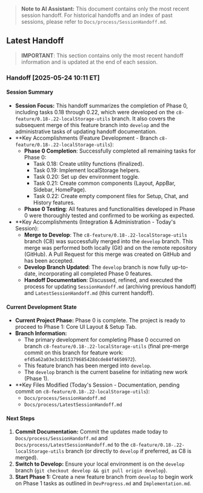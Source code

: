 <!--
 * @file LatestSessionHandoff.md
 * @description Contains only the most recent session handoff. For historical handoffs and an index, see SessionHandoff.md.
 * @created 2025-05-24 10:11 ET
 * @lastUpdated 2025-05-24 10:11 ET
 * @module Docs/process
 -->

> **Note to AI Assistant:** This document contains only the most recent session handoff. For historical handoffs and an index of past sessions, please refer to `Docs/process/SessionHandoff.md`.

## Latest Handoff

> **IMPORTANT**: This section contains only the most recent handoff information and is updated at the end of each session.

### Handoff [2025-05-24 10:11 ET]

#### Session Summary
* **Session Focus:** This handoff summarizes the completion of Phase 0, including tasks 0.18 through 0.22, which were developed on the `c8-feature/0.18-.22-localStorage-utils` branch. It also covers the subsequent merge of this feature branch into `develop` and the administrative tasks of updating handoff documentation.
* **Key Accomplishments (Feature Development - Branch `c8-feature/0.18-.22-localStorage-utils`):
  - **Phase 0 Completion**: Successfully completed all remaining tasks for Phase 0:
    - Task 0.18: Create utility functions (finalized).
    - Task 0.19: Implement localStorage helpers.
    - Task 0.20: Set up dev environment toggle.
    - Task 0.21: Create common components (Layout, AppBar, Sidebar, HomePage).
    - Task 0.22: Create empty component files for Setup, Chat, and History features.
  - **Phase 0 Testing**: All features and functionalities developed in Phase 0 were thoroughly tested and confirmed to be working as expected.
* **Key Accomplishments (Integration & Administration - Today's Session):
  - **Merge to Develop**: The `c8-feature/0.18-.22-localStorage-utils` branch (C8) was successfully merged into the `develop` branch. This merge was performed both locally (Git) and on the remote repository (GitHub). A Pull Request for this merge was created on GitHub and has been accepted.
  - **Develop Branch Updated**: The `develop` branch is now fully up-to-date, incorporating all completed Phase 0 features.
  - **Handoff Documentation**: Discussed, refined, and executed the process for updating `SessionHandoff.md` (archiving previous handoff) and `LatestSessionHandoff.md` (this current handoff).

#### Current Development State
* **Current Project Phase:** Phase 0 is complete. The project is ready to proceed to Phase 1: Core UI Layout & Setup Tab.
* **Branch Information:**
  - The primary development for completing Phase 0 occurred on branch `c8-feature/0.18-.22-localStorage-utils` (final pre-merge commit on this branch for feature work: `efd5a62a03e3c8d15379685428dcde84f4650972`).
  - This feature branch has been merged into `develop`.
  - The `develop` branch is the current baseline for initiating new work (Phase 1).
* **Key Files Modified (Today's Session - Documentation, pending commit on `c8-feature/0.18-.22-localStorage-utils`):
  - `Docs/process/SessionHandoff.md`
  - `Docs/process/LatestSessionHandoff.md`

#### Next Steps
1.  **Commit Documentation:** Commit the updates made today to `Docs/process/SessionHandoff.md` and `Docs/process/LatestSessionHandoff.md` to the `c8-feature/0.18-.22-localStorage-utils` branch (or directly to `develop` if preferred, as C8 is merged).
2.  **Switch to Develop:** Ensure your local environment is on the `develop` branch (`git checkout develop && git pull origin develop`).
3.  **Start Phase 1:** Create a new feature branch from `develop` to begin work on Phase 1 tasks as outlined in `DevProgress.md` and `Implementation.md`.
